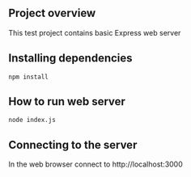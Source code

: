 ## Project overview

This test project contains basic Express web server

## Installing dependencies
`npm install`

## How to run web server
`node index.js`

## Connecting to the server
In the web browser connect to http://localhost:3000
